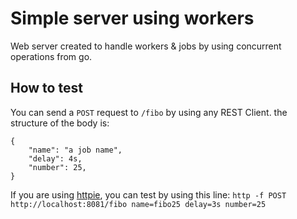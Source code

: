 # Simple server using workers

Web server created to handle workers & jobs by using concurrent operations from go.

## How to test

You can send a `POST` request to `/fibo` by using any REST Client. the structure of the body is:

```
{
    "name": "a job name",
    "delay": 4s,
    "number": 25,
}
```

If you are using [httpie](https://httpie.io/), you can test by using this line: `http -f POST http://localhost:8081/fibo name=fibo25 delay=3s number=25`